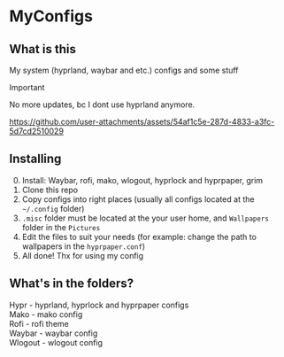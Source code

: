 # MyConfigs
## What is this
  My system (hyprland, waybar and etc.) configs and some stuff

> [!IMPORTANT]
 No more updates, bc I dont use hyprland anymore.
  

https://github.com/user-attachments/assets/54af1c5e-287d-4833-a3fc-5d7cd2510029


## Installing
  0. Install: Waybar, rofi, mako, wlogout, hyprlock and hyprpaper, grim
  1. Clone this repo <br>
  2. Copy configs into right places (usually all configs located at the `~/.config` folder) <br>
  3. `.misc` folder must be located at the your user home, and `Wallpapers` folder in the `Pictures` <br>
  4. Edit the files to suit your needs (for example: change the path to wallpapers in the `hyprpaper.conf`) <br>
  5. All done! Thx for using my config

## What's in the folders?
  Hypr - hyprland, hyprlock and hyprpaper configs <br>
  Mako - mako config <br>
  Rofi - rofi theme <br>
  Waybar - waybar config <br>
  Wlogout - wlogout config
